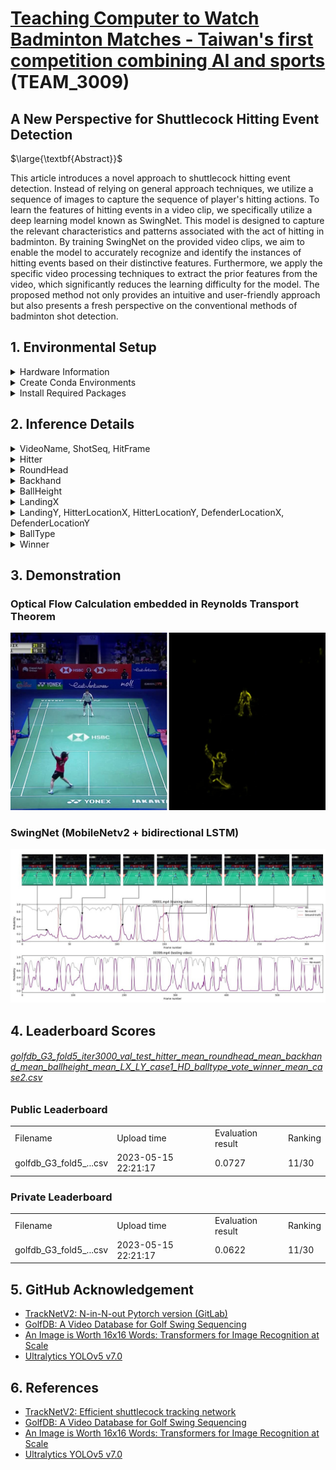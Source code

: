 # [Teaching Computer to Watch Badminton Matches - Taiwan's first competition combining AI and sports](https://aidea-web.tw/topic/cbea66cc-a993-4be8-933d-1aa9779001f8) (TEAM_3009)



## A New Perspective for Shuttlecock Hitting Event Detection

$\large{\textbf{Abstract}}$

This article introduces a novel approach to shuttlecock hitting event detection. Instead of relying on general approach techniques, we utilize a sequence of images to capture the sequence of player's hitting actions. To learn the features of hitting events in a video clip, we specifically utilize a deep learning model known as SwingNet. This model is designed to capture the relevant characteristics and patterns associated with the act of hitting in badminton. By training SwingNet on the provided video clips, we aim to enable the model to accurately recognize and identify the instances of hitting events based on their distinctive features. Furthermore, we apply the specific video processing techniques to extract the prior features from the video, which significantly reduces the learning difficulty for the model. The proposed method not only provides an intuitive and user-friendly approach but also presents a fresh perspective on the conventional methods of badminton shot detection.




## 1. Environmental Setup


<details>

<summary>Hardware Information</summary>

- CPU: i7-11700F
- GPU: GeForce GTX 1660 SUPER™ VENTUS XS OC (6G)
  
</details>


<details>

<summary>Create Conda Environments</summary>

### TrackNetv2
```bash
$ conda create -n tracknetv2 python=3.9 -y
```
  
### SwingNet
```bash
$ conda create -n golfdb python=3.8 -y
```

### ViT
```bash
$ conda create -n ViT_j python==3.9 -y
```
  
### YOLOv5
```bash
$ conda create -n yolov5 python=3.7 -y
```
  
</details>


<details>

<summary>Install Required Packages</summary>

### TrackNetv2
```bash
$ conda activate tracknetv2
$ git clone https://nol.cs.nctu.edu.tw:234/lukelin/TrackNetV2_pytorch.git
$ sudo apt-get install git
$ sudo apt-get install python3-pip
$ pip3 install pandas
$ pip3 install opencv-python
$ pip3 install matplotlib
$ pip3 install -U scikit-learn
$ pip3 install torch
$ pip3 install torchvision
```

### SwingNet
```bash
$ conda activate golfdb
$ git clone https://github.com/wmcnally/golfdb.git
$ pip3 install opencv-python
$ pip3 install scipy
$ pip3 install pandas
$ pip3 install torch
$ pip3 install torchvision
$ pip3 install torchaudio
```
  
### ViT
```bash
$ conda activate ViT_j
$ git clone https://github.com/jeonsworld/ViT-pytorch.git
$ cd ViT-pytorch/
$ pip3 install -r requirements.txt
$ mkdir checkpoint/
$ cd checkpoint/
$ wget https://storage.googleapis.com/vit_models/imagenet21k+imagenet2012/ViT-B_16.npz
$ git clone https://github.com/NVIDIA/apex    # A PyTorch Extension
$ cd apex/
$ python3 setup.py install
```
  
### YOLOv5
```bash
$ conda activate yolov5
$ git clone https://github.com/ultralytics/yolov5.git
$ cd yolov5/
$ pip install -r requirements.txt
```
  
</details>





## 2. Inference Details

<details>

<summary>VideoName, ShotSeq, HitFrame</summary>

1. put Badminton/data/part2/test/00170/ .. /00399/ into Badminton/data/part1/val/
    ```bash
    → Badminton/data/part1/val/00001/ .. /00399/    # 1280x720
    ```
2. convert val/+test/ to val_test_xgg/
    ```bash
    $ conda activate golfdb
    $ cd Badminton/src/preprocess/
    $ mkdir val_test_xgg
    $ python3 rt_conversion_datasets.py
    → Badminton/src/preprocess/val_test_xgg/    # 1280x720
    ```
3. upload val_test_xgg/ to google drive Teaching_Computer_to_Watch_Badminton_Matches_Taiwan_first_competition_combining_AI_and_sports/datasets/part1/
    ```bash
    → Teaching_Computer_to_Watch_Badminton_Matches_Taiwan_first_competition_combining_AI_and_sports/datasets/part1/val_test_xgg/
    → execute golfdb_xgg_inference_best.ipynb
    → src/Notebook/golfdb/golfdb_G3_fold5_iter3000_val_test_X.csv    # 0.0426
    ```
  
</details>


<details>

<summary>Hitter</summary>

4. put golfdb_G3_fold5_iter3000_val_test_X.csv into Badminton/src/postprocess/
    ```bash
    → Badminton/src/postprocess/golfdb_G3_fold5_iter3000_val_test_X.csv
    ```
5. extract hitframe from csv file
    ```bash
    $ cd Badminton/src/postprocess/
    $ mkdir HitFrame
    $ mkdir HitFrame/1
    $ python3 get_hitframe.py
    >> len(vns), len(hits), len(os.listdir(savePath)) = 4007, 4007, 4007
    → Badminton/src/postprocess/HitFrame/1/    # 720x720, 4007
    ```
6. execute hitter inference
    ```bash
    $ conda activate ViT_j
    $ cd Badminton/src/ViT-pytorch_Hitter/
    $ python3 submit.py --model_type ["ViT-B_16","ViT-B_16","ViT-B_16","ViT-B_16","ViT-B_16"] --checkpoint ["output/fold1_Hitter_ViT-B_16_checkpoint.bin","output/fold2_Hitter_ViT-B_16_checkpoint.bin","output/fold3_Hitter_ViT-B_16_checkpoint.bin","output/fold4_Hitter_ViT-B_16_checkpoint.bin","output/fold5_Hitter_ViT-B_16_checkpoint.bin"] --img_size [480,480,480,480,480]
    → Badminton/src/ViT-pytorch_Hitter/golfdb_G3_fold5_iter3000_val_test_hitter_vote.csv    # 0.0494
    → Badminton/src/ViT-pytorch_Hitter/golfdb_G3_fold5_iter3000_val_test_hitter_mean.csv    # 0.0494
    ```
  
</details>


<details>

<summary>RoundHead</summary>

7. execute roundhead inference
    ```bash
    $ cd Badminton/src/ViT-pytorch_RoundHead/
    $ python3 submit.py --model_type ["ViT-B_16","ViT-B_16","ViT-B_16","ViT-B_16","ViT-B_16"] --checkpoint ["output/fold1_RoundHead_ViT-B_16_checkpoint.bin","output/fold2_RoundHead_ViT-B_16_checkpoint.bin","output/fold3_RoundHead_ViT-B_16_checkpoint.bin","output/fold4_RoundHead_ViT-B_16_checkpoint.bin","output/fold5_RoundHead_ViT-B_16_checkpoint.bin"] --img_size [480,480,480,480,480]
    → Badminton/src/ViT-pytorch_Hitter/golfdb_G3_fold5_iter3000_val_test_hitter_vote_roundhead_vote.csv    # 0.0527
    → Badminton/src/ViT-pytorch_Hittergolfdb_G3_fold5_iter3000_val_test_hitter_mean_roundhead_mean.csv    # 0.0527
    ```
  
</details>


<details>

<summary>Backhand</summary>

8. execute backhand inference
    ```bash
    $ cd Badminton/src/ViT-pytorch_Backhand/
    $ python3 submit.py --model_type ["ViT-B_16","ViT-B_16","ViT-B_16","ViT-B_16","ViT-B_16"] --checkpoint ["output/fold1_Backhand_ViT-B_16_checkpoint.bin","output/fold2_Backhand_ViT-B_16_checkpoint.bin","output/fold3_Backhand_ViT-B_16_checkpoint.bin","output/fold4_Backhand_ViT-B_16_checkpoint.bin","output/fold5_Backhand_ViT-B_16_checkpoint.bin"] --img_size [480,480,480,480,480]
    ```
  
</details>


<details>

<summary>BallHeight</summary>

9. execute ballheight inference
    ```bash
    $ cd Badminton/src/ViT-pytorch_BallHeight/
    $ python3 submit.py --model_type ["ViT-B_16","ViT-B_16","ViT-B_16","ViT-B_16","ViT-B_16"] --checkpoint ["output/fold1_BallHeight_ViT-B_16_checkpoint.bin","output/fold2_BallHeight_ViT-B_16_checkpoint.bin","output/fold3_BallHeight_ViT-B_16_checkpoint.bin","output/fold4_BallHeight_ViT-B_16_checkpoint.bin","output/fold5_BallHeight_ViT-B_16_checkpoint.bin"] --img_size [480,480,480,480,480]
    ```
  
</details>


<details>

<summary>LandingX</summary>

10. get trajectory
    ```bash
    $ conda activate tracknetv2
    $ cd Badminton/src/TrackNetV2_pytorch/10-10Gray/
    $ mkdir output
    $ python3 predict10_custom.py
    $ mkdir denoise
    $ python3 denoise10_custom.py
    ```
11. execute landingx inference
    ```bash
    $ cd Badminton/src/TrackNetV2_pytorch/10-10Gray/
    $ (mkdir event
    $ cd Badminton/src/TrackNetV2_pytorch/
    $ python3 event_detection_custom.py
    $ python3 HitFrame.py)
    $ python3 LandingX.py
    ```
  
</details>



<details>

<summary>LandingY, HitterLocationX, HitterLocationY, DefenderLocationX, DefenderLocationY</summary>

12. extract hitframe for yolo from csv
    ```bash
    $ cd Badminton/src/postprocess/
    $ mkdir HitFrame_yolo
    $ python3 get_hitframe_yolo.py
    → Badminton/src/postprocess/HitFrame_yolo/    # 1280x720, 4007
    ```
13. execute yolov5 inference
    ```bash
    $ conda activate yolov5
    $ cd Badminton/src/yolov5/
    $ python3 detect.py --weights runs/train/exp/weights/best.pt --source /home/yuhsi/Badminton/src/postprocess/HitFrame_yolo/ --conf-thres 0.3 --iou-thres 0.3 --save-txt --imgsz 2880 --agnostic-nms --augment
    → Badminton/src/yolov5/runs/detect/exp/    # 4007
    ```
14. execute landingy inference
    ```bash
    $ mkdir runs/detect/exp_draw
    $ mkdir runs/detect/exp_draw/case1
    $ python3 LandingY_Hitter_Defender_Location.py
    ```
  
</details>



<details>

<summary>BallType</summary>

15. execute balltype inference
    ```bash
    $ conda activate ViT_j
    $ cd Badminton/src/ViT-pytorch_BallType/
    $ python3 submit.py --model_type ["ViT-B_16","ViT-B_16","ViT-B_16","ViT-B_16","ViT-B_16"] --checkpoint ["output/fold1_BallType_ViT-B_16_checkpoint.bin","output/fold2_BallType_ViT-B_16_checkpoint.bin","output/fold3_BallType_ViT-B_16_checkpoint.bin","output/fold4_BallType_ViT-B_16_checkpoint.bin","output/fold5_BallType_ViT-B_16_checkpoint.bin"] --img_size [480,480,480,480,480]
    ```
  
</details>



<details>

<summary>Winner</summary>

16. execute winner inference
    ```bash
    $ cd Badminton/src/Vit-pytorch_Winner/
    $ python3 submit.py --model_type ["ViT-B_16","ViT-B_16","ViT-B_16","ViT-B_16","ViT-B_16"] --checkpoint ["output/fold1_Winner_ViT-B_16_checkpoint.bin","output/fold2_Winner_ViT-B_16_checkpoint.bin","output/fold3_Winner_ViT-B_16_checkpoint.bin","output/fold4_Winner_ViT-B_16_checkpoint.bin","output/fold5_Winner_ViT-B_16_checkpoint.bin"] --img_size [480,480,480,480,480]
    ```
  
</details>




## 3. Demonstration

### Optical Flow Calculation embedded in Reynolds Transport Theorem

<img src="https://github.com/TW-yuhsi/A-New-Perspective-for-Shuttlecock-Hitting-Event-Detection/blob/main/assets/Fig1.jpg" alt="RT" width="600" >

### SwingNet (MobileNetv2 + bidirectional LSTM)

<img src="https://github.com/TW-yuhsi/A-New-Perspective-for-Shuttlecock-Hitting-Event-Detection/blob/main/assets/Fig2.jpg" alt="SwingNet" width="600" >


## 4. Leaderboard Scores

###### [golfdb_G3_fold5_iter3000_val_test_hitter_mean_roundhead_mean_backhand_mean_ballheight_mean_LX_LY_case1_HD_balltype_vote_winner_mean_case2.csv](https://github.com/TW-yuhsi/A-New-Perspective-for-Shuttlecock-Hitting-Event-Detection/blob/main/submit/golfdb_G3_fold5_iter3000_val_test_hitter_mean_roundhead_mean_backhand_mean_ballheight_mean_LX_LY_case1_HD_balltype_vote_winner_mean_case2.csv)

### Public Leaderboard
<table>
  <tr>
    <td>Filename</td>
    <td>Upload time</td>
    <td>Evaluation result</td>
    <td>Ranking</td>
  </tr>
  <tr>
    <td>golfdb_G3_fold5_...csv</td>
    <td>2023-05-15 22:21:17</td>
    <td>0.0727</td>
    <td>11/30</td>
  </tr>

</table>

### Private Leaderboard
<table>
  <tr>
    <td>Filename</td>
    <td>Upload time</td>
    <td>Evaluation result</td>
    <td>Ranking</td>
  </tr>
  <tr>
    <td>golfdb_G3_fold5_...csv</td>
    <td>2023-05-15 22:21:17</td>
    <td>0.0622</td>
    <td>11/30</td>
  </tr>

</table>




## 5. GitHub Acknowledgement

- [TrackNetV2: N-in-N-out Pytorch version (GitLab)](https://nol.cs.nctu.edu.tw:234/lukelin/TrackNetV2_pytorch.git)
- [GolfDB: A Video Database for Golf Swing Sequencing](https://github.com/wmcnally/golfdb)
- [An Image is Worth 16x16 Words: Transformers for Image Recognition at Scale](https://github.com/jeonsworld/ViT-pytorch)
- [Ultralytics YOLOv5 v7.0](https://github.com/ultralytics/yolov5)




## 6. References

- [TrackNetV2: Efficient shuttlecock tracking network](https://ieeexplore.ieee.org/iel7/9302522/9302594/09302757.pdf)
- [GolfDB: A Video Database for Golf Swing Sequencing](https://openaccess.thecvf.com/content_CVPRW_2019/papers/CVSports/McNally_GolfDB_A_Video_Database_for_Golf_Swing_Sequencing_CVPRW_2019_paper.pdf)
- [An Image is Worth 16x16 Words: Transformers for Image Recognition at Scale](https://arxiv.org/pdf/2010.11929.pdf)
- [Ultralytics YOLOv5 v7.0](https://ui.adsabs.harvard.edu/abs/2022zndo...7347926J/abstract)


